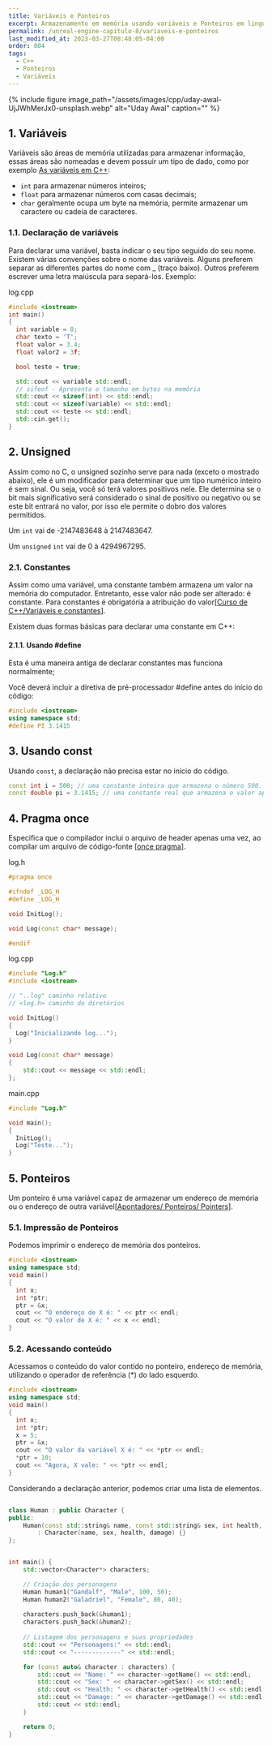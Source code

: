 ```yaml
---
title: Variáveis e Ponteiros
excerpt: Armazenamento em memória usando variáveis e Ponteiros em linguagem C++
permalink: /unreal-engine-capitulo-8/variaveis-e-ponteiros
last_modified_at: 2023-03-27T08:48:05-04:00
order: 804
tags:
  - C++ 
  - Ponteiros
  - Variáveis   
---
```


{% include figure image_path="/assets/images/cpp/uday-awal-UjJWhMerJx0-unsplash.webp" alt="Uday Awal" caption="" %}

## 1. Variáveis

Variáveis são áreas de memória utilizadas para armazenar informação, essas áreas são nomeadas e devem possuir um tipo de dado, como por exemplo [As variáveis em C++](https://br.ccm.net/faq/10120-as-variaveis-em-c):

- `int` para armazenar números inteiros;
- `float` para armazenar números com casas decimais;
- `char` geralmente ocupa um byte na memória, permite armazenar um caractere ou cadeia de caracteres.

### 1.1. Declaração de variáveis

Para declarar uma variável, basta indicar o seu tipo seguido do seu nome. Existem várias convenções sobre o nome das variáveis. Alguns preferem separar as diferentes partes do nome com _ (traço baixo). Outros preferem escrever uma letra maiúscula para separá-los. Exemplo:

log.cpp

```cpp
#include <iostream>
int main()
{
  int variable = 8;
  char texto = 'T';  
  float valor = 3.4;
  float valor2 = 3f;

  bool teste = true;

  std::cout << variable std::endl;
  // sifeof - Apresenta o tamanho em bytes na memória
  std::cout << sizeof(int) << std::endl;
  std::cout << sizeof(variable) << std::endl;
  std::cout << teste << std::endl;
  std::cin.get();
}
```

## 2. Unsigned

Assim como no C, o unsigned sozinho serve para nada (exceto o mostrado abaixo), ele é um modificador para determinar que um tipo numérico inteiro é sem sinal. Ou seja, você só terá valores positivos nele. Ele determina se o bit mais significativo será considerado o sinal de positivo ou negativo ou se este bit entrará no valor, por isso ele permite o dobro dos valores permitidos.

Um `int` vai de -2147483648 à 2147483647.

Um `unsigned` `int` vai de 0 à 4294967295.

### 2.1. Constantes

Assim como uma variável, uma constante também armazena um valor na memória do computador. Entretanto, esse valor não pode ser alterado: é constante. Para constantes é obrigatória a atribuição do valor[[Curso de C++/Variáveis e constantes](https://pt.wikiversity.org/wiki/Curso_de_C%2B%2B/Vari%C3%A1veis_e_constantes)].

Existem duas formas básicas para declarar uma constante em C++:

#### 2.1.1. Usando #define

Esta é uma maneira antiga de declarar constantes mas funciona normalmente;

Você deverá incluir a diretiva de pré-processador #define antes do início do código:

```cpp
#include <iostream>
using namespace std;
#define PI 3.1415
```

## 3. Usando const

Usando `const`, a declaração não precisa estar no início do código.

```cpp
const int i = 500; // uma constante inteira que armazena o número 500.
const double pi = 3.1415; // uma constante real que armazena o valor aproximado de pi.
```

## 4. Pragma once

Especifica que o compilador inclui o arquivo de header apenas uma vez, ao compilar um arquivo de código-fonte [[once pragma](https://docs.microsoft.com/pt-br/cpp/preprocessor/once?view=msvc-170)].

log.h

```cpp
#pragma once

#ifndef _LOG_H
#define _LOG_H

void InitLog();

void Log(const char* message);

#endif
```

log.cpp

```cpp
#include "Log.h"
#include <iostream>

// "..log" caminho relativo
// <log.h> caminho do diretórios

void InitLog()
{
  Log("Inicializando log...");
}

void Log(const char* message)
{
    std::cout << message << std::endl;
};

```

main.cpp

```cpp
#include "Log.h"

void main();
{
  InitLog();
  Log("Teste...");
}
```

## 5. Ponteiros

Um ponteiro é uma variável capaz de armazenar um endereço de memória ou o endereço de outra variável[[Apontadores/ Ponteiros/ Pointers](https://www.inf.pucrs.br/~pinho/PRGSWB/Ponteiros/ponteiros.html)].

### 5.1. Impressão de Ponteiros

Podemos imprimir o endereço de memória dos ponteiros.

```cpp
#include <iostream>
using namespace std;
void main()
{
  int x;
  int *ptr;
  ptr = &x;
  cout << "O endereço de X é: " << ptr << endl;
  cout << "O valor de X é: " << x << endl;
}
```

### 5.2. Acessando conteúdo

Acessamos o conteúdo do valor contido no ponteiro, endereço de memória, utilizando o operador de referência (*) do lado esquerdo.

```cpp
#include <iostream>
using namespace std;
void main()
{
  int x;
  int *ptr;
  x = 5;
  ptr = &x;
  cout << "O valor da variável X é: " << *ptr << endl;
  *ptr = 10;
  cout << "Agora, X vale: " << *ptr << endl;
}
```

Considerando a declaração anterior, podemos criar uma lista de elementos.

```cpp

class Human : public Character {
public:
    Human(const std::string& name, const std::string& sex, int health, int damage)
        : Character(name, sex, health, damage) {}
};


int main() {
    std::vector<Character*> characters;

    // Criação dos personagens
    Human human1("Gandalf", "Male", 100, 50);
    Human human2("Galadriel", "Female", 80, 40);
    
    characters.push_back(&human1);
    characters.push_back(&human2);
   
    // Listagem dos personagens e suas propriedades
    std::cout << "Personagens:" << std::endl;
    std::cout << "-------------" << std::endl;

    for (const auto& character : characters) {
        std::cout << "Name: " << character->getName() << std::endl;
        std::cout << "Sex: " << character->getSex() << std::endl;
        std::cout << "Health: " << character->getHealth() << std::endl;
        std::cout << "Damage: " << character->getDamage() << std::endl;
        std::cout << std::endl;
    }

    return 0;
}
```
